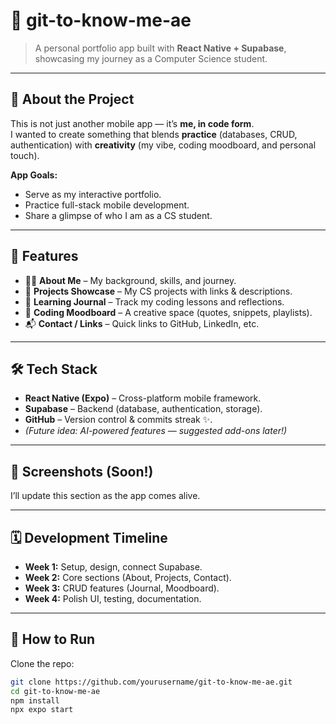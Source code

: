 # 🚀 git-to-know-me-ae

> A personal portfolio app built with **React Native + Supabase**, showcasing my journey as a Computer Science student.

---

## 📖 About the Project
This is not just another mobile app — it’s **me, in code form**.  
I wanted to create something that blends **practice** (databases, CRUD, authentication) with **creativity** (my vibe, coding moodboard, and personal touch).

**App Goals:**
- Serve as my interactive portfolio.
- Practice full-stack mobile development.
- Share a glimpse of who I am as a CS student.

---

## 🎯 Features
- 👨‍💻 **About Me** – My background, skills, and journey.
- 📂 **Projects Showcase** – My CS projects with links & descriptions.
- 📝 **Learning Journal** – Track my coding lessons and reflections.
- 🎨 **Coding Moodboard** – A creative space (quotes, snippets, playlists).
- 📬 **Contact / Links** – Quick links to GitHub, LinkedIn, etc.

---

## 🛠️ Tech Stack
- **React Native (Expo)** – Cross-platform mobile framework.
- **Supabase** – Backend (database, authentication, storage).
- **GitHub** – Version control & commits streak ✨.
- *(Future idea: AI-powered features — suggested add-ons later!)*

---

## 📸 Screenshots (Soon!)
I’ll update this section as the app comes alive.  

---

## 🗓️ Development Timeline
- **Week 1:** Setup, design, connect Supabase.
- **Week 2:** Core sections (About, Projects, Contact).
- **Week 3:** CRUD features (Journal, Moodboard).
- **Week 4:** Polish UI, testing, documentation.

---

## 🚦 How to Run
Clone the repo:
```bash
git clone https://github.com/yourusername/git-to-know-me-ae.git
cd git-to-know-me-ae
npm install
npx expo start
